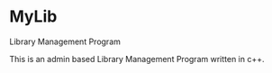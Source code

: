 # MyLib
Library Management Program

This is an admin based Library Management Program written in c++.

